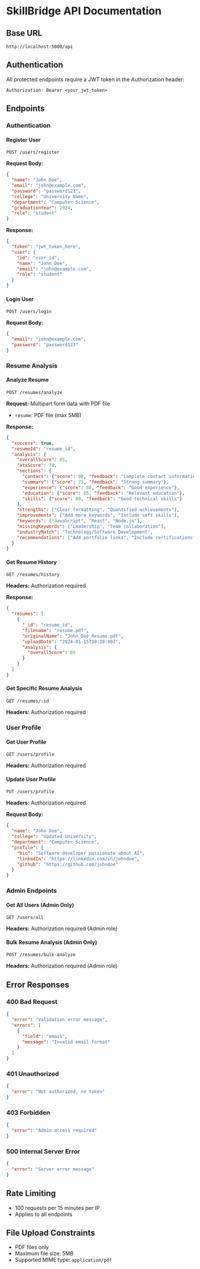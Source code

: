 # SkillBridge API Documentation

## Base URL
```
http://localhost:5000/api
```

## Authentication
All protected endpoints require a JWT token in the Authorization header:
```
Authorization: Bearer <your_jwt_token>
```

## Endpoints

### Authentication

#### Register User
```http
POST /users/register
```

**Request Body:**
```json
{
  "name": "John Doe",
  "email": "john@example.com",
  "password": "password123",
  "college": "University Name",
  "department": "Computer Science",
  "graduationYear": 2024,
  "role": "student"
}
```

**Response:**
```json
{
  "token": "jwt_token_here",
  "user": {
    "id": "user_id",
    "name": "John Doe",
    "email": "john@example.com",
    "role": "student"
  }
}
```

#### Login User
```http
POST /users/login
```

**Request Body:**
```json
{
  "email": "john@example.com",
  "password": "password123"
}
```

### Resume Analysis

#### Analyze Resume
```http
POST /resumes/analyze
```

**Request:** Multipart form data with PDF file
- `resume`: PDF file (max 5MB)

**Response:**
```json
{
  "success": true,
  "resumeId": "resume_id",
  "analysis": {
    "overallScore": 85,
    "atsScore": 78,
    "sections": {
      "contact": {"score": 90, "feedback": "Complete contact information"},
      "summary": {"score": 75, "feedback": "Strong summary"},
      "experience": {"score": 88, "feedback": "Good experience"},
      "education": {"score": 85, "feedback": "Relevant education"},
      "skills": {"score": 80, "feedback": "Good technical skills"}
    },
    "strengths": ["Clear formatting", "Quantified achievements"],
    "improvements": ["Add more keywords", "Include soft skills"],
    "keywords": ["JavaScript", "React", "Node.js"],
    "missingKeywords": ["Leadership", "Team collaboration"],
    "industryMatch": "Technology/Software Development",
    "recommendations": ["Add portfolio links", "Include certifications"]
  }
}
```

#### Get Resume History
```http
GET /resumes/history
```

**Headers:** Authorization required

**Response:**
```json
{
  "resumes": [
    {
      "_id": "resume_id",
      "filename": "resume.pdf",
      "originalName": "John_Doe_Resume.pdf",
      "uploadDate": "2024-01-15T10:30:00Z",
      "analysis": {
        "overallScore": 85
      }
    }
  ]
}
```

#### Get Specific Resume Analysis
```http
GET /resumes/:id
```

**Headers:** Authorization required

### User Profile

#### Get User Profile
```http
GET /users/profile
```

**Headers:** Authorization required

#### Update User Profile
```http
PUT /users/profile
```

**Headers:** Authorization required

**Request Body:**
```json
{
  "name": "John Doe",
  "college": "Updated University",
  "department": "Computer Science",
  "profile": {
    "bio": "Software developer passionate about AI",
    "linkedIn": "https://linkedin.com/in/johndoe",
    "github": "https://github.com/johndoe"
  }
}
```

### Admin Endpoints

#### Get All Users (Admin Only)
```http
GET /users/all
```

**Headers:** Authorization required (Admin role)

#### Bulk Resume Analysis (Admin Only)
```http
POST /resumes/bulk-analyze
```

**Headers:** Authorization required (Admin role)

## Error Responses

### 400 Bad Request
```json
{
  "error": "Validation error message",
  "errors": [
    {
      "field": "email",
      "message": "Invalid email format"
    }
  ]
}
```

### 401 Unauthorized
```json
{
  "error": "Not authorized, no token"
}
```

### 403 Forbidden
```json
{
  "error": "Admin access required"
}
```

### 500 Internal Server Error
```json
{
  "error": "Server error message"
}
```

## Rate Limiting
- 100 requests per 15 minutes per IP
- Applies to all endpoints

## File Upload Constraints
- PDF files only
- Maximum file size: 5MB
- Supported MIME type: `application/pdf`